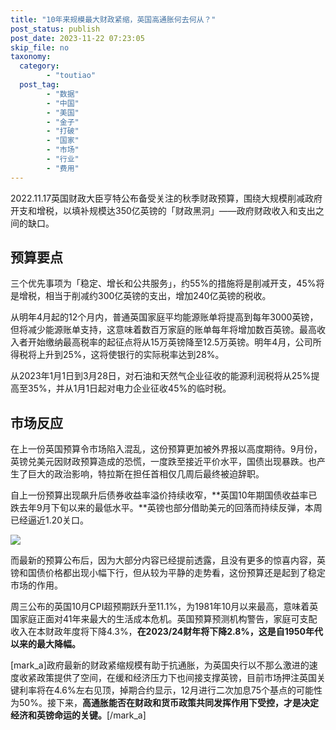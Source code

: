 ```yaml
---
title: "10年来规模最大财政紧缩，英国高通胀何去何从？"
post_status: publish
post_date: 2023-11-22 07:23:05
skip_file: no
taxonomy:
  category:
        - "toutiao"
  post_tag:
        - "数据"
        - "中国"
        - "美国"
        - "金子"
        - "打破"
        - "国家"
        - "市场"
        - "行业"
        - "费用"
---
```


2022.11.17英国财政大臣亨特公布备受关注的秋季财政预算，围绕大规模削减政府开支和增税，以填补规模达350亿英镑的「财政黑洞」——政府财政收入和支出之间的缺口。

## 预算要点

三个优先事项为「稳定、增长和公共服务」，约55%的措施将是削减开支，45%将是增税，相当于削减约300亿英镑的支出，增加240亿英镑的税收。

从明年4月起的12个月内，普通英国家庭平均能源账单将提高到每年3000英镑，但将减少能源账单支持，这意味着数百万家庭的账单每年将增加数百英镑。最高收入者开始缴纳最高税率的起征点将从15万英镑降至12.5万英镑。明年4月，公司所得税将上升到25%，这将使银行的实际税率达到28%。

从2023年1月1日到3月28日，对石油和天然气企业征收的能源利润税将从25%提高至35%，并从1月1日起对电力企业征收45%的临时税。

## 市场反应

在上一份英国预算令市场陷入混乱，这份预算更加被外界报以高度期待。9月份，英镑兑美元因财政预算造成的恐慌，一度跌至接近平价水平，国债出现暴跌。也产生了巨大的政治影响，特拉斯在担任首相仅几周后最终被迫辞职。

自上一份预算出现飙升后债券收益率溢价持续收窄，**英国10年期国债收益率已跌去年9月下旬以来的最低水平。**英镑也部分借助美元的回落而持续反弹，本周已经逼近1.20关口。

![](https://cdn.fendou.la/funstoutiao/2022/11/market-turmoil.png)

而最新的预算公布后，因为大部分内容已经提前透露，且没有更多的惊喜内容，英镑和国债价格都出现小幅下行，但从较为平静的走势看，这份预算还是起到了稳定市场的作用。

周三公布的英国10月CPI超预期跃升至11.1%，为1981年10月以来最高，意味着英国家庭正面对41年来最大的生活成本危机。英国预算预测机构警告，家庭可支配收入在本财政年度将下降4.3%，**在2023/24财年将下降2.8%，这是自1950年代以来的最大降幅。**

[mark_a]政府最新的财政紧缩规模有助于抗通胀，为英国央行以不那么激进的速度收紧政策提供了空间，在缓和经济压力下也间接支撑英镑，目前市场押注英国关键利率将在4.6%左右见顶，掉期合约显示，12月进行二次加息75个基点的可能性为50%。接下来，**高通胀能否在财政和货币政策共同发挥作用下受控，才是决定经济和英镑命运的关键。**[/mark_a]

